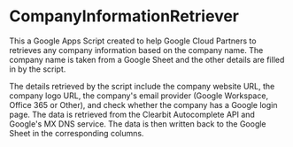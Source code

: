 # CompanyInformationRetriever

This a Google Apps Script created to help Google Cloud Partners to retrieves any company information based on the company name. The company name is taken from a Google Sheet and the other details are filled in by the script. 

The details retrieved by the script include the company website URL, the company logo URL, the company's email provider (Google Workspace, Office 365 or Other), and check whether the company has a Google login page. The data is retrieved from the Clearbit Autocomplete API and Google's MX DNS service. The data is then written back to the Google Sheet in the corresponding columns.
